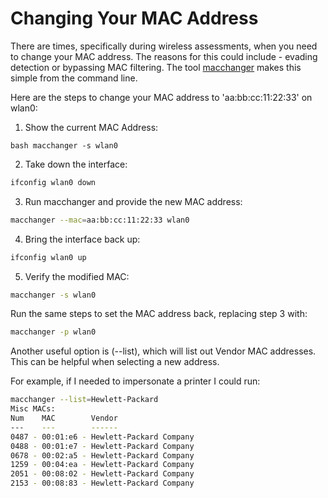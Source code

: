 # Changing Your MAC Address

There are times, specifically during wireless assessments, when you need to change your MAC address. The reasons for this could include - evading detection or bypassing MAC filtering. The tool [macchanger](https://github.com/alobbs/macchanger) makes this simple from the command line.

Here are the steps to change your MAC address to 'aa:bb:cc:11:22:33' on wlan0:

1. Show the current MAC Address:
```
bash macchanger -s wlan0 
```
2. Take down the interface:
```bash 
ifconfig wlan0 down
```
3. Run macchanger and provide the new MAC address:
```bash 
macchanger --mac=aa:bb:cc:11:22:33 wlan0
```
4. Bring the interface back up:
```bash 
ifconfig wlan0 up
```
5. Verify the modified MAC:
```bash 
macchanger -s wlan0
```
Run the same steps to set the MAC address back, replacing step 3 with:
```bash
macchanger -p wlan0
```
Another useful option is (--list), which will list out Vendor MAC addresses. This can be helpful when selecting a new address. 

For example, if I needed to impersonate a printer I could run:

```bash
macchanger --list=Hewlett-Packard
Misc MACs:
Num    MAC        Vendor
---    ---        ------
0487 - 00:01:e6 - Hewlett-Packard Company
0488 - 00:01:e7 - Hewlett-Packard Company
0678 - 00:02:a5 - Hewlett-Packard Company
1259 - 00:04:ea - Hewlett-Packard Company
2051 - 00:08:02 - Hewlett-Packard Company
2153 - 00:08:83 - Hewlett-Packard Company
```

